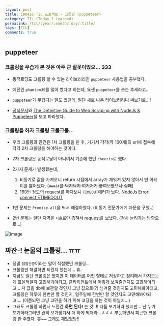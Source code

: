 ```yaml
---
layout: post
title: 190426 TIL 프로젝트 - 크롤링 (puppeteer)
category: TIL (Today I Learned)
permalink: /til/:year/:month/:day/:title/
tags: [TIL]
comments: true
---
```


## **puppeteer**

### 크롤링을 우습게 본 것은 아주 큰 잘못이었으... 333

- 동적로딩도 크롤링 할 수 있는 라이브러리인 `puppeteer` 사용법을 공부했다.
- 예전엔 `phantomJS`를 많이 썼다고 하는데, 요샌 `puppeteer`를 쓰는 추세라고.. 
- `puppeteer`가 무겁다는 말도 있던데, 일단 새로 나온 라이브러리니 써보기로..!!

- [공식문서](https://github.com/GoogleChrome/puppeteer/blob/v1.14.0/docs/api.md#pageevaluatepagefunction-args)와 [The Definitive Guide to Web Scraping with NodeJs & Puppeteer](https://learnscraping.com/nodejs-web-scraping-with-puppeteer/)을 보고 따라했다. 


### **크롤링을 하자 크롤링 크롤크롤...**

- 우리 크롤링의 관건은 1차 크롤링을 한 후, 거기서 각각(약 160개)의 url에 접속해 각각 2차 크롤링을 해야하는 것이다.  

- 2차 크롤링은 동적로딩이 아니여서 기존에 했던 `cheerio`로 했다. 

- 2가지 문제가 발생했는데, 
    1) 비동기로 값을 가져오니 return 시점에서 array가 채워져 있지 않아서 빈 어레이를 뿜어댔다. (~~`await`를 덕지덕지 여기저기 붙여보았으나 실패~~)
    2) 160번 정도의 request를 하다보니 `TIMEOUT`에러가 났다. 
    [NodeJs Error: connect ETIMEDOUT](https://stackoverflow.com/questions/23575683/nodejs-error-connect-etimedout)

- 1번 문제는 `Promise.all`을 써서 해결하였다. (비동기 전문가에게 자문을 구했..)

- 2번 문제는 일단 지역을 `서울`로만 좁혀서 request를 보냈다. (점차 늘려가는 방향으로...)

![image](https://user-images.githubusercontent.com/40848630/56851314-8c110c00-6948-11e9-87ba-40a14ae98f54.png)


## **짜잔-! 눈물의 크롤링... ㅠㅠ**

- 정말 `첩첩산중`이라는 말이 적절했던 크롤링...
- 크롤링만 해결하면 되겠지 했는데... 휴.
- 지금도 일단 크롤링은 했지만 이 데이터를 어떤 형태로 저장하고 정리해서 가져오는 게 효율적일지 고민해봐야되고, 클라이언트에서 어떻게 보여줄건지도 고민해야되고... 저 값을 db에 보관할 것인지 그냥 값으로(?) 넘겨줄 것인지도 고민해봐야되고, 크롤링은 하루에 한번만 할 것인지, 일주일에 한번만 할 것인지도 고민해봐야되고.... (이쯤되면 그냥 고민을 하기 위해 코딩을 하는 것이 아닐지...)
- 그래도 크롤링 하면서 느낀건 **하면 된다!** 는 것..!! 다들 포기하라 했지만... 난 누가 포기하라그러면 괜히 오기생겨서 더 하게 되더라...ㅎㅎㅎ 뿌듯하면서 피곤한 크롤링 한 주였다. 휴~~ 그래도 재밌었당!! 